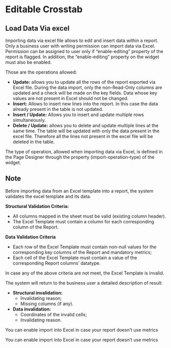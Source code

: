 # Editable Crosstab

## Load Data Via excel

Importing data via excel file allows to edit and insert data within a report. Only a business user with writing permission can import data via Excel. Permission can be assigned to user only if “enable-editing” property of the report is flagged. In addition, the “enable-editing” property on the widget must also be enabled.

Those are the operations allowed:

* **Update:** allows you to update all the rows of the report exported via Excel file. During the data import, only the non-Read-Only columns are updated and a check will be made on the key fields. Data whose key values are not present in Excel should not be changed.
* **Insert:** Allows to insert new lines into the report. In this case the data already present in the table is not updated.
* **Insert / Update:** Allows you to insert and update multiple rows simultaneously.
* **Delete / Update:** allows you to delete and update multiple lines at the same time. The table will be updated with only the data present in the excel file. Therefore all the lines not present in the excel file will be deleted in the table.

The type of operation, allowed when importing data via Excel, is defined in the Page Designer through the property \(import-operation-type\) of the widget.

## Note

Before importing data from an Excel template into a report, the system validates the excel template and its data.

**Structural Validation Criteria:**

* All columns mapped in the sheet must be valid \(existing column header\).
* The Excel Template must contain a column for each corresponding column of the Report.

**Data Validation Criteria**

* Each row of the Excel Template must contain non-null values for the corresponding key columns of the Report and mandatory metrics;
* Each cell of the Excel Template must contain a value of the corresponding Report columns’ datatype.

In case any of the above criteria are not meet, the Excel Template is invalid.

The system will return to the business user a detailed description of result:

* **Structural invalidation:** 
  * Invalidating reason;
  * Missing columns \(if any\).
* **Data invalidation:** 
  * Coordinates of the invalid cells;
  * Invalidating reason.

You can enable import into Excel in case your report doesn’t use metrics

You can enable import into Excel in case your report doesn’t use metrics

